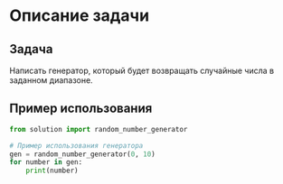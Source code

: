 # Описание задачи

## Задача

Написать генератор, который будет возвращать случайные числа в заданном диапазоне.

## Пример использования

```python
from solution import random_number_generator

# Пример использования генератора
gen = random_number_generator(0, 10)
for number in gen:
    print(number)
